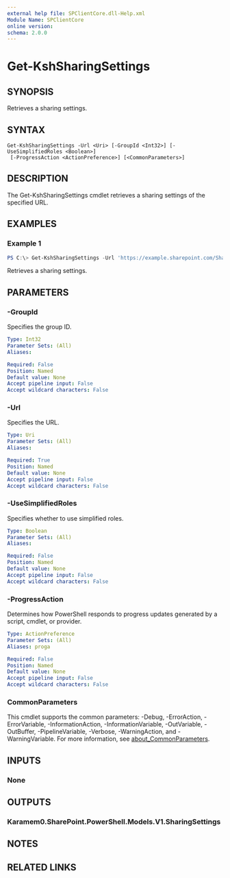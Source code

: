 ```yaml
---
external help file: SPClientCore.dll-Help.xml
Module Name: SPClientCore
online version:
schema: 2.0.0
---
```


# Get-KshSharingSettings

## SYNOPSIS
Retrieves a sharing settings.

## SYNTAX

```
Get-KshSharingSettings -Url <Uri> [-GroupId <Int32>] [-UseSimplifiedRoles <Boolean>]
 [-ProgressAction <ActionPreference>] [<CommonParameters>]
```

## DESCRIPTION
The Get-KshSharingSettings cmdlet retrieves a sharing settings of the specified URL.

## EXAMPLES

### Example 1
```powershell
PS C:\> Get-KshSharingSettings -Url 'https://example.sharepoint.com/Shared%20Documents/README.txt'
```

Retrieves a sharing settings.

## PARAMETERS

### -GroupId
Specifies the group ID.

```yaml
Type: Int32
Parameter Sets: (All)
Aliases:

Required: False
Position: Named
Default value: None
Accept pipeline input: False
Accept wildcard characters: False
```

### -Url
Specifies the URL.

```yaml
Type: Uri
Parameter Sets: (All)
Aliases:

Required: True
Position: Named
Default value: None
Accept pipeline input: False
Accept wildcard characters: False
```

### -UseSimplifiedRoles
Specifies whether to use simplified roles.

```yaml
Type: Boolean
Parameter Sets: (All)
Aliases:

Required: False
Position: Named
Default value: None
Accept pipeline input: False
Accept wildcard characters: False
```

### -ProgressAction
Determines how PowerShell responds to progress updates generated by a script, cmdlet, or provider.

```yaml
Type: ActionPreference
Parameter Sets: (All)
Aliases: proga

Required: False
Position: Named
Default value: None
Accept pipeline input: False
Accept wildcard characters: False
```

### CommonParameters
This cmdlet supports the common parameters: -Debug, -ErrorAction, -ErrorVariable, -InformationAction, -InformationVariable, -OutVariable, -OutBuffer, -PipelineVariable, -Verbose, -WarningAction, and -WarningVariable. For more information, see [about_CommonParameters](http://go.microsoft.com/fwlink/?LinkID=113216).

## INPUTS

### None

## OUTPUTS

### Karamem0.SharePoint.PowerShell.Models.V1.SharingSettings

## NOTES

## RELATED LINKS

